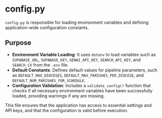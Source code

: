 # config.py

`config.py` is responsible for loading environment variables and defining application-wide configuration constants.

## Purpose

- **Environment Variable Loading**: It uses `dotenv` to load variables such as `SUPABASE_URL`, `SUPABASE_KEY`, `GENAI_API_KEY`, `SEARCH_API_KEY`, and `SEARCH_CX` from the `.env` file.
- **Default Constants**: Defines default values for pipeline parameters, such as `DEFAULT_MAX_DIOCESES`, `DEFAULT_MAX_PARISHES_PER_DIOCESE`, and `DEFAULT_NUM_PARISHES_FOR_SCHEDULE`.
- **Configuration Validation**: Includes a `validate_config()` function that checks if all necessary environment variables have been successfully loaded, providing warnings if any are missing.

This file ensures that the application has access to essential settings and API keys, and that the configuration is valid before execution.
